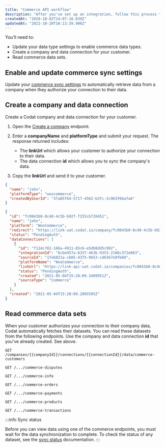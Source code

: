 ```yaml
---
title: "Commerce API workflow"
description: "After you've set up an integration, follow this process to use Codat's API to enable, link, and read your customers' commerce data"
createdAt: "2020-10-02T14:07:18.839Z"
updatedAt: "2022-10-20T10:13:39.906Z"
---
```


You'll need to:

- Update your data type settings to enable commerce data types.
- Create a company and data connection for your customer.
- Read commerce data sets.

## Enable and update commerce sync settings

Update your [commerce sync settings](/integrations/commerce/commerce-sync-settings#update-commerce-sync-settings-via-the-api) to automatically retrieve data from a company when they authorize your connection to their data.

## Create a company and data connection

Create a Codat company and data connection for your customer.

1. Open the [Create a company](/platform-api#/operations/create-company) endpoint.
2. Enter a **companyName** and **platformType** and submit your request.
   The response returned includes:
   - The **linkUrl** which allows your customer to authorize your connection to their data.
   - The data connection **id** which allows you to sync the company's data.

3. Copy the **linkUrl** and send it to your customer.

```json
{
  "name": "john",
  "platformType": "woocommerce",
  "createdByUserId": "3fa85f64-5717-4562-b3fc-2c963f66afa6"
}
```

```json
{
  "id": "fc0043b0-8c40-4c5b-b92f-f155cb720451",
  "name": "john",
  "platform": "WooCommerce",
  "redirect": "https://link-uat.codat.io/company/fc0043b0-8c40-4c5b-b92f-f155cb720451",
  "status": "PendingAuth",
  "dataConnections": [
    {
      "id": "f124c782-166a-4911-85c6-e5db8dd5c992",
      "integrationId": "8cbe957a-8337-463b-9353-2186c372e083",
      "sourceId": "1feb821a-cb05-4375-9b53-cd6367e9fb60",
      "platformName": "WooCommerce",
      "linkUrl": "https://link-api-uat.codat.io/companies/fc0043b0-8c40-4c5b-b92f-f155cb720451/connections/f124c782-166a-4911-85c6-e5db8dd5c992/start",
      "status": "PendingAuth",
      "created": "2021-05-04T15:28:09.3409951Z",
      "sourceType": "Commerce"
    }
  ],
  "created": "2021-05-04T15:28:09.2805505Z"
}
```

## Read commerce data sets

When your customer authorizes your connection to their company data, Codat automatically fetches their datasets. You can read these datasets from the following endpoints. Use the company and data connection **id** that you've already created. See above.

`GET /companies/{{companyId}}/connections/{{connectionId}}/data/commerce-customers`

`GET /.../commerce-disputes`

`GET /.../commerce-info`

`GET /.../commerce-orders`

`GET /.../commerce-payments`

`GET /.../commerce-products`

`GET /.../commerce-transactions`

:::info Sync status

Before you can view data using one of the commerce endpoints, you must wait for the data synchronization to complete. To check the status of any dataset, see the [sync status](/core-concepts/status) documentation.
:::
